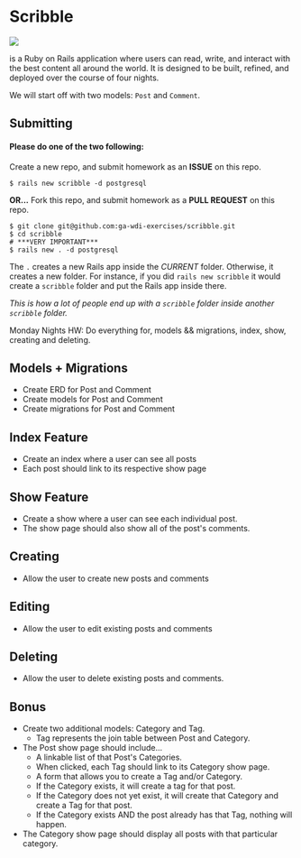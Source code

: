 # Scribble

![](https://dl.dropboxusercontent.com/s/8frf8rblw6pnpds/hipsterlogogenerator_1438007087793.png?dl=0)

is a Ruby on Rails application where users can read, write, and interact
with the best content all around the world. It is designed to be built, refined, and deployed over the course of four nights.

We will start off with two models: `Post` and `Comment`.

## Submitting

#### Please do one of the two following:

Create a new repo, and submit homework as an **ISSUE** on this repo.
```
$ rails new scribble -d postgresql
```

**OR...** Fork this repo, and submit homework as a **PULL REQUEST** on this repo.
```
$ git clone git@github.com:ga-wdi-exercises/scribble.git
$ cd scribble
# ***VERY IMPORTANT***
$ rails new . -d postgresql
```
The `.` creates a new Rails app inside the *CURRENT* folder. Otherwise, it creates a new folder. For instance, if you did `rails new scribble` it would create a `scribble` folder and put the Rails app inside there.

*This is how a lot of people end up with a `scribble` folder inside another `scribble` folder.*

Monday Nights HW:
Do everything for, models && migrations, index, show, creating and deleting.

## Models + Migrations

- Create ERD for Post and Comment
- Create models for Post and Comment
- Create migrations for Post and Comment

## Index Feature
- Create an index where a user can see all posts
- Each post should link to its respective show page

## Show Feature
- Create a show where a user can see each individual post.
- The show page should also show all of the post's comments.

## Creating
- Allow the user to create new posts and comments

## Editing
- Allow the user to edit existing posts and comments

## Deleting
- Allow the user to delete existing posts and comments.

## Bonus
- Create two additional models: Category and Tag.
  * Tag represents the join table between Post and Category.
- The Post show page should include...
  *  A linkable list of that Post's Categories.
    * When clicked, each Tag should link to its Category show page.
  *  A form that allows you to create a Tag and/or Category.
    *  If the Category exists, it will create a tag for that post.
    *  If the Category does not yet exist, it will create that Category and create a Tag for that post.
    *  If the Category exists AND the post already has that Tag, nothing will happen.
- The Category show page should display all posts with that particular category.
